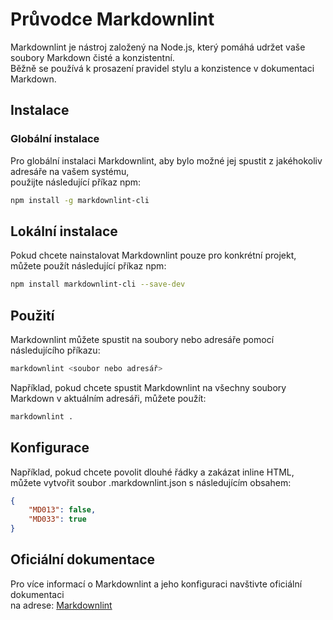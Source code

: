 # Průvodce Markdownlint

Markdownlint je nástroj založený na Node.js, který pomáhá udržet vaše soubory Markdown čisté a konzistentní.  
Běžně se používá k prosazení pravidel stylu a konzistence v dokumentaci Markdown.

## Instalace

### Globální instalace

Pro globální instalaci Markdownlint, aby bylo možné jej spustit z jakéhokoliv adresáře na vašem systému,  
použijte následující příkaz npm:

```bash
npm install -g markdownlint-cli
```

## Lokální instalace

Pokud chcete nainstalovat Markdownlint pouze pro konkrétní projekt, můžete použít následující příkaz npm:

```bash
npm install markdownlint-cli --save-dev
```

## Použití

Markdownlint můžete spustit na soubory nebo adresáře pomocí následujícího příkazu:

```bash
markdownlint <soubor nebo adresář>
```

Například, pokud chcete spustit Markdownlint na všechny soubory Markdown v aktuálním adresáři, můžete použít:

```bash
markdownlint .
```

## Konfigurace

Například, pokud chcete povolit dlouhé řádky a zakázat inline HTML, můžete vytvořit soubor .markdownlint.json s následujícím obsahem:

```json
{
    "MD013": false,
    "MD033": true
}
```

## Oficiální dokumentace

Pro více informací o Markdownlint a jeho konfiguraci navštivte oficiální dokumentaci  
na adrese: [Markdownlint](https://github.com/DavidAnson/markdownlint#related)
